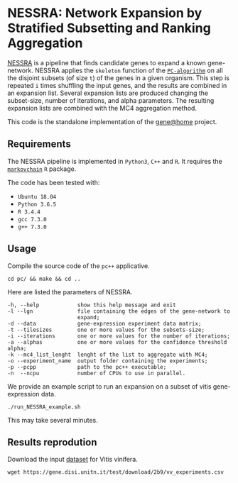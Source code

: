 # NESSRA: Network Expansion by Stratified Subsetting and Ranking Aggregation
[NESSRA](http://journals.sagepub.com/doi/abs/10.1177/1094342016662508) is a pipeline that finds candidate genes to expand a known gene-network.
NESSRA applies the `skeleton` function of the [`PC-algorithm`](https://www.researchgate.net/publication/242448131_Causation_Prediction_and_Search) on all the disjoint subsets (of size `t`) of the genes in a given organism.
This step is repeated `i` times shuffling the input genes, and the results are combined in an expansion list.
Several expansion lists are produced changing the subset-size, number of iterations, and alpha parameters.
The resulting expansion lists are combined with the MC4 aggregation method.

This code is the standalone implementation of the [gene@home](https://gene.disi.unitn.it/test/) project.

## Requirements
The NESSRA pipeline is implemented in `Python3`, `C++` and `R`.
It requires the [`markovchain`](https://cran.r-project.org/web/packages/markovchain/index.html) `R` package.

The code has been tested with:
- `Ubuntu 18.04`
- `Python 3.6.5`
- `R 3.4.4`
- `gcc 7.3.0`
- `g++ 7.3.0`


## Usage
Compile the source code of the `pc++` applicative.
```
cd pc/ && make && cd ..
```
Here are listed the parameters of NESSRA.
```
-h, --help            show this help message and exit
-l --lgn              file containing the edges of the gene-network to
                      expand;
-d --data             gene-expression experiment data matrix;
-t --tilesizes        one or more values for the subsets-size;
-i --iterations       one or more values for the number of iterations;
-a --alphas           one or more values for the confidence threshold alpha;
-k --mc4_list_lenght  lenght of the list to aggregate with MC4;
-o --experiment_name  output folder containing the experiments;
-p --pcpp             path to the pc++ executable;
-n  --ncpu            number of CPUs to use in parallel.
```

We provide an example script to run an expansion on a subset of vitis gene-expression data.
```
./run_NESSRA_example.sh
```
This may take several minutes.

## Results reprodution
Download the input [dataset](https://gene.disi.unitn.it/test/download/2b9/vv_experiments.csv) for Vitis vinifera.
```
wget https://gene.disi.unitn.it/test/download/2b9/vv_experiments.csv
```

